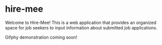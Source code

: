 # hire-mee
Welcome to Hire-Mee! This is a web application that provides an organized space for job seekers to input information about submitted job applications. 

Gifphy demonstration coming soon!
